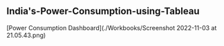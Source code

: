 ## India's-Power-Consumption-using-Tableau

[Power Consumption Dashboard](./Workbooks/Screenshot 2022-11-03 at 21.05.43.png)
